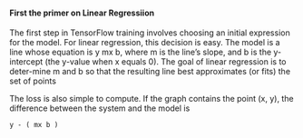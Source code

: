 #### First the primer on Linear Regressiion

The first step in TensorFlow training involves choosing an initial expression for the model. For linear regression, this decision is easy. The model
is a line whose equation is y mx b, where m is the line’s slope, and b is the y-intercept (the y-value when x equals 0). The goal of linear regression is to deter-mine m and b so that the resulting line best approximates (or fits) the set of points

The loss is also simple to compute. If the graph contains the point (x, y), the ­difference between the system and the model is

```
y - ( mx b )

```

